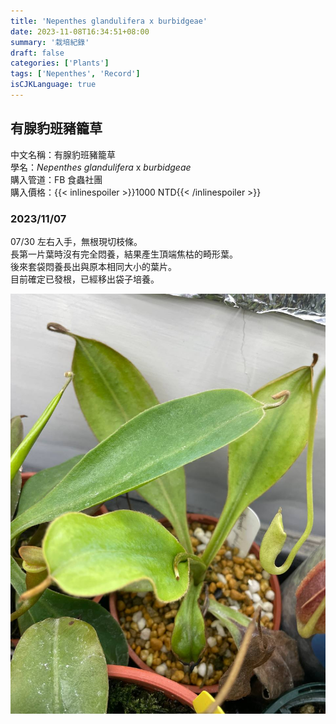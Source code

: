 ```yaml
---
title: 'Nepenthes glandulifera x burbidgeae'
date: 2023-11-08T16:34:51+08:00
summary: '栽培紀錄'
draft: false
categories: ['Plants']
tags: ['Nepenthes', 'Record']
isCJKLanguage: true
---
```


## 有腺豹班豬籠草

中文名稱：有腺豹班豬籠草  
學名：*Nepenthes glandulifera* x *burbidgeae*  
購入管道：FB 食蟲社團  
購入價格：{{< inlinespoiler >}}1000 NTD{{< /inlinespoiler >}}  

### 2023/11/07

07/30 左右入手，無根現切枝條。  
長第一片葉時沒有完全悶養，結果產生頂端焦枯的畸形葉。  
後來套袋悶養長出與原本相同大小的葉片。  
目前確定已發根，已經移出袋子培養。  

![2023-11-07](./images/2023-11-07.jpg)

